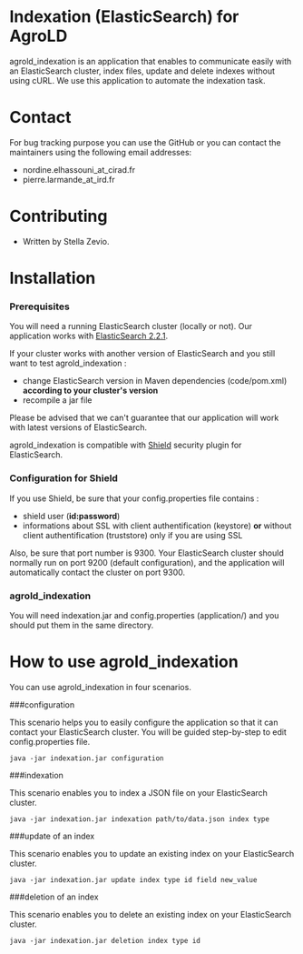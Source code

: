 # Indexation (ElasticSearch) for AgroLD

agrold_indexation is an application that enables to communicate easily with an ElasticSearch cluster, index files, update and delete indexes without using cURL. We use this application to automate the indexation task.

# Contact

For bug tracking purpose you can use the GitHub or you can contact the maintainers using the following email addresses:

* nordine.elhassouni_at_cirad.fr
* pierre.larmande_at_ird.fr

# Contributing

* Written by Stella Zevio.

# Installation

### Prerequisites

You will need a running ElasticSearch cluster (locally or not).
Our application works with [ElasticSearch 2.2.1](https://www.elastic.co/fr/blog/elasticsearch-2-2-1-released).

If your cluster works with another version of ElasticSearch and you still want to test agrold_indexation : 
  * change ElasticSearch version in Maven dependencies (code/pom.xml) **according to your cluster's version**
  * recompile a jar file
  
Please be advised that we can't guarantee that our application will work with latest versions of ElasticSearch.

agrold_indexation is compatible with [Shield](https://www.elastic.co/fr/products/shield) security plugin for ElasticSearch.

### Configuration for Shield

If you use Shield, be sure that your config.properties file contains :
 * shield user (**id:password**)
 * informations about SSL with client authentification (keystore) **or** without client authentification (truststore) only if you are using SSL
 
Also, be sure that port number is 9300. Your ElasticSearch cluster should normally run on port 9200 (default configuration), and the application will automatically contact the cluster on port 9300.

### agrold_indexation

You will need indexation.jar and config.properties (application/) and you should put them in the same directory.

# How to use agrold_indexation

You can use agrold_indexation in four scenarios.

###configuration

This scenario helps you to easily configure the application so that it can contact your ElasticSearch cluster.
You will be guided step-by-step to edit config.properties file.

```
java -jar indexation.jar configuration
```

###indexation

This scenario enables you to index a JSON file on your ElasticSearch cluster.

```
java -jar indexation.jar indexation path/to/data.json index type
```

###update of an index

This scenario enables you to update an existing index on your ElasticSearch cluster.

```
java -jar indexation.jar update index type id field new_value
```

###deletion of an index

This scenario enables you to delete an existing index on your ElasticSearch cluster.

```
java -jar indexation.jar deletion index type id
```
